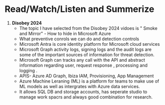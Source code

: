 # Read/Watch/Listen and Summerize

1. **Disobey 2024**
   - The topic I have selected from the Disobey 2024 vidoes is " Smoke and Mirror" - How to hide in Microsoft Azure
   - What preventive conrols we can do and detection controls
   - Microsoft Antra is core identity platform for Microsoft cloud services
   - Microsoft Graph activity logs, signing logs and the audit logs are some of the important sources of information for threat detection.
   - Microsoft Graph can tracks any call with the API and abstract information regarding user, request response , processing and logging .
   - APIS- Azure AD Graph, Ibiza IAM, Provisioning, App Management
   - Azure Machine Leraning (ML) is a platform for teams to make use of ML models as well as intergrates with Azure data services.
   - It allows SQL DB and storage accounts, has seperate studio to manage work spacrs and always good combination for research.
   
